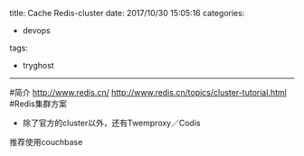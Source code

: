 title: Cache Redis-cluster
date: 2017/10/30 15:05:16
categories:

 - devops 


tags:

- tryghost

---

#简介
http://www.redis.cn/
http://www.redis.cn/topics/cluster-tutorial.html
#Redis集群方案
* 除了官方的cluster以外，还有Twemproxy／Codis

推荐使用couchbase







